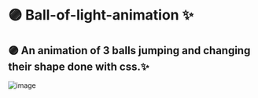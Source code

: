 # 🟣 Ball-of-light-animation ✨
## 🟣 An animation of 3 balls jumping and changing their shape done with css.✨
![image](https://user-images.githubusercontent.com/94203956/173684331-c8572947-15fb-45f0-a560-02a78a4194fa.png)
